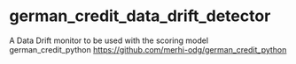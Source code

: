 # german_credit_data_drift_detector

A Data Drift monitor to be used with the scoring model german_credit_python https://github.com/merhi-odg/german_credit_python

